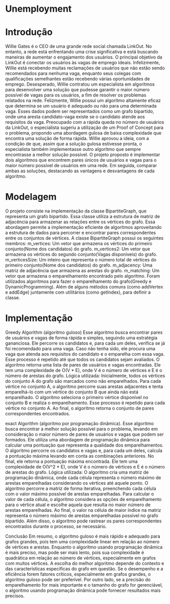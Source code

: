 # Unemployment

# Introdução
Willie Gates é o CEO de uma grande rede social chamada LinkOut. No entanto, a rede está enfrentando uma crise significativa e está buscando maneiras de aumentar o engajamento dos usuários. O principal objetivo da LinkOut é conectar os usuários às vagas de emprego ideais. Infelizmente, Willie está recebendo muitas reclamações de usuários que não estão sendo recomendados para nenhuma vaga, enquanto seus colegas com qualificações semelhantes estão recebendo várias oportunidades de emprego. Desesperado, Willie contratou um especialista em algoritmos para desenvolver uma solução que pudesse garantir o maior número possível de vagas para os usuários, a fim de resolver os problemas relatados na rede. Felizmente, Willie possui um algoritmo altamente eficaz que determina se um usuário é adequado ou não para uma determinada vaga. Esses dados podem ser representados como um grafo bipartido, onde uma aresta candidato-vaga existe se o candidato atende aos requisitos da vaga. 
Preocupado com a rápida queda no número de usuários da LinkOut, o especialista sugeriu a utilização de um Proof of Concept para o problema, propondo uma abordagem gulosa de baixa complexidade que encontra uma solução de forma rápida. Willie aprovou a ideia, com a condição de que, assim que a solução gulosa estivesse pronta, o especialista também implementasse outro algoritmo que sempre encontrasse a melhor solução possível. 
O projeto proposto é implementar dois algoritmos que encontrem pares únicos de usuários e vagas para o maior número possível de usuários em uma rede. Em seguida, comparar ambas as soluções, destacando as vantagens e desvantagens de cada algoritmo.


# Modelagem
O projeto consiste na implementação da classe BipartiteGraph, que representa um grafo bipartido. Essa classe utiliza a estrutura de matriz de adjacência para armazenar as relações entre os vértices do grafo. Essa abordagem permite a implementação eficiente de algoritmos aproveitando a estrutura de dados para percorrer e encontrar pares correspondentes entre os conjuntos de vértices.
A classe BipartiteGraph possui os seguintes membros:
m_vertices: Um vetor que armazena os vértices do primeiro conjunto(Nome dos candidatos) do grafo. 
m_vertices2: Um vetor que armazena os vértices do segundo conjunto(Vagas disponiveis) do grafo. 
m_verticesSize: Um inteiro que representa o número total de vértices do primeiro conjunto(Nome dos candidatos) do grafo. 
m_adjacency: Uma matriz de adjacência que armazena as arestas do grafo. 
m_matching: Um vetor que armazena o emparelhamento encontrado pelo algoritmo.
Foram utilizados algoritmos para fazer o emparelhamento do grafo(Greedy e DynamicProgramming). Além de alguns métodos comuns (como addVertex e addEdge) juntamente com utilitários (como getIndex), para definir a classe.

# Implementação
Greedy Algorithm  (algoritmo guloso)
Esse algoritmo busca encontrar pares de usuários e vagas de forma rápida e simples, seguindo uma estratégia gananciosa. Ele percorre os candidatos e, para cada um deles, verifica se já foi recomendado para uma vaga. Caso não tenha sido, ele procura uma vaga que atenda aos requisitos do candidato e o emparelha com essa vaga. Esse processo é repetido até que todos os candidatos sejam avaliados. O algoritmo retorna uma lista de pares de usuários e vagas encontradas. 
Ele tem uma complexidade de O(V * E), onde V é o número de vértices e E é o número de arestas do grafo.
Lógica utilizada:
Inicialmente, todos os vértices do conjunto A do grafo são marcados como não emparelhados. 
Para cada vértice no conjunto A, o algoritmo percorre suas arestas adjacentes e tenta emparelhá-lo com um vértice do conjunto B que ainda não está emparelhado. 
O algoritmo seleciona o primeiro vértice disponível no conjunto B e realiza o emparelhamento. 
Esse processo é repetido para cada vértice no conjunto A. 
Ao final, o algoritmo retorna o conjunto de pares correspondentes encontrados.

exact Algorithm (algoritmo por programação dinâmica). 
Esse algoritmo busca encontrar a melhor solução possível para o problema, levando em consideração o maior número de pares de usuários e vagas que podem ser formados. Ele utiliza uma abordagem de programação dinâmica para calcular uma pontuação que representa a qualidade dos emparelhamentos. O algoritmo percorre os candidatos e vagas e, para cada um deles, calcula a pontuação máxima levando em conta as combinações anteriores. No final, ele retorna a pontuação máxima encontrada.
Ele tem uma complexidade de O(V^2 * E), onde V é o número de vértices e E é o número de arestas do grafo.
Lógica utilizada:
O algoritmo cria uma matriz de programação dinâmica, onde cada célula representa o número máximo de arestas emparelhadas considerando os vértices até aquele ponto. 
O algoritmo percorre a matriz de forma iterativa, preenchendo cada célula com o valor máximo possível de arestas emparelhadas. 
Para calcular o valor de cada célula, o algoritmo considera as opções de emparelhamento para o vértice atual e escolhe aquela que resulta no maior número de arestas emparelhadas. 
Ao final, o valor na célula de maior índice na matriz representa o número máximo de arestas emparelhadas possível no grafo bipartido. 
Além disso, o algoritmo pode rastrear os pares correspondentes encontrados durante o processo, se necessário.

Conclusão
Em resumo, o algoritmo guloso é mais rápido e adequado para grafos grandes, pois tem uma complexidade linear em relação ao número de vértices e arestas. Enquanto o algoritmo usando programação dinâmica é mais preciso, mas pode ser mais lento, pois sua complexidade é quadrática em relação ao número de vértices, especialmente em grafos com muitos vértices. 
A escolha do melhor algoritmo depende do contexto e das características específicas do grafo em questão. Se o desempenho e a eficiência forem fatores críticos, especialmente em grafos grandes, o algoritmo guloso pode ser preferível. Por outro lado, se a precisão do emparelhamento for mais importante e o tamanho do grafo for gerenciável, o algoritmo usando programação dinâmica pode fornecer resultados mais precisos.

